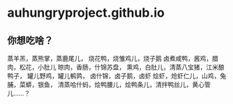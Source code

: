 # auhungryproject.github.io
## 你想吃啥？
蒸羊羔，蒸熊掌，蒸鹿尾儿， 
烧花鸭，烧雏鸡儿，烧子鹅 
卤煮咸鸭，酱鸡，腊肉，松花，小肚儿 
晾肉，香肠，什锦苏盘， 
熏鸡，白肚儿，清蒸八宝猪，江米酿鸭子， 
罐儿野鸡，罐儿鹌鹑， 
卤什锦，卤子鹅，卤虾 
烩虾，炝虾仁儿，山鸡，兔脯，菜蟒，银鱼， 
清蒸哈什蚂，烩鸭腰儿，烩鸭条儿，清拌鸭丝儿，黄心管儿……？
